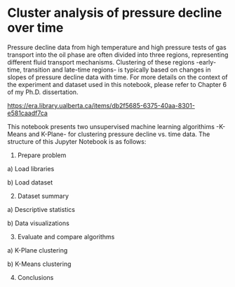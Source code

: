 # Cluster analysis of pressure decline over time

Pressure decline data from high temperature and high pressure tests of gas transport into the oil phase are often divided into three regions, representing different fluid transport mechanisms. Clustering of these regions -early-time, transition and late-time regions- is typically based on changes in slopes of pressure decline data with time. For more details on the context of the experiment and dataset used in this notebook, please refer to Chapter 6 of my Ph.D. dissertation. 

https://era.library.ualberta.ca/items/db2f5685-6375-40aa-8301-e581caadf7ca

This notebook presents two unsupervised machine learning algorithims -K-Means and K-Plane- for clustering pressure decline vs. time data. The structure of this Jupyter Notebook is as follows:

1. Prepare problem

a) Load libraries

b) Load dataset

2. Dataset summary

a) Descriptive statistics

b) Data visualizations

3. Evaluate and compare algorithms

a) K-Plane clustering

b) K-Means clustering

4. Conclusions

